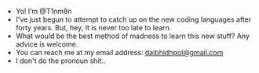 -  Yo! I’m @T1nm8n
-  I've just begun to attempt to catch up on the new coding languages after forty years. But, hey, It is never too late to learn.
-  What would be the best method of madness to learn this new stuff? Any advice is welcome.
-  You can reach me at my email address: daibhidhpol@gmail.com
-  I don't do the pronoun shit..

<!--- 
T1nm8n/T1nm8n is a ✨ special ✨ repository because its `README.md` (this file) appears on your GitHub profile.
You can click the Preview link to take a look at your changes.
--->
